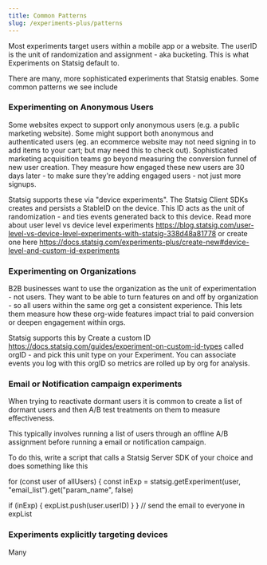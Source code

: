 ```yaml
---
title: Common Patterns
slug: /experiments-plus/patterns
---
```


Most experiments target users within a mobile app or a website. The userID is the unit of randomization and assignment - aka bucketing. This is what Experiments on Statsig default to. 

There are many, more sophisticated experiments that Statsig enables. Some common patterns we see include

### Experimenting on Anonymous Users
Some websites expect to support only anonymous users (e.g. a public marketing website). Some might support both anonymous and authenticated users (eg. an ecommerce website may not need signing in to add items to your cart; but may need this to check out). Sophisticated marketing acquisition teams go beyond measuring the conversion funnel of new user creation. They measure how engaged these new users are 30 days later - to make sure they're adding engaged users - not just more signups.

Statsig supports these via "device experiments". The Statsig Client SDKs creates and persists a StableID on the device. This ID acts as the unit of randomization - and ties events generated back to this device. Read more about user level vs device level experiments https://blog.statsig.com/user-level-vs-device-level-experiments-with-statsig-338d48a81778 or create one here https://docs.statsig.com/experiments-plus/create-new#device-level-and-custom-id-experiments



### Experimenting on Organizations 
B2B businesses want to use the organization as the unit of experimentation - not users. They want to be able to turn features on and off by organization - so all users within the same org get a consistent experience. This lets them measure how these org-wide features impact trial to paid conversion or deepen engagement within orgs.

Statsig supports this by Create a custom ID https://docs.statsig.com/guides/experiment-on-custom-id-types called orgID - and pick this unit type on your Experiment. You can associate events you log with this orgID so metrics are rolled up by org for analysis.


### Email or Notification campaign experiments
When trying to reactivate dormant users it is common to create a list of dormant users and then A/B test treatments on them to measure effectiveness.

This typically involves running a list of users through an offline A/B assignment before running a email or notification campaign. 

To do this, write a script that calls a Statsig Server SDK of your choice and does something like this

  
for (const user of allUsers) {
const inExp = statsig.getExperiment(user, "email_list").get("param_name", false)

 if (inExp) {
   expList.push(user.userID)
 }
}
// send the email to everyone in expList


### Experiments explicitly targeting devices
Many 




